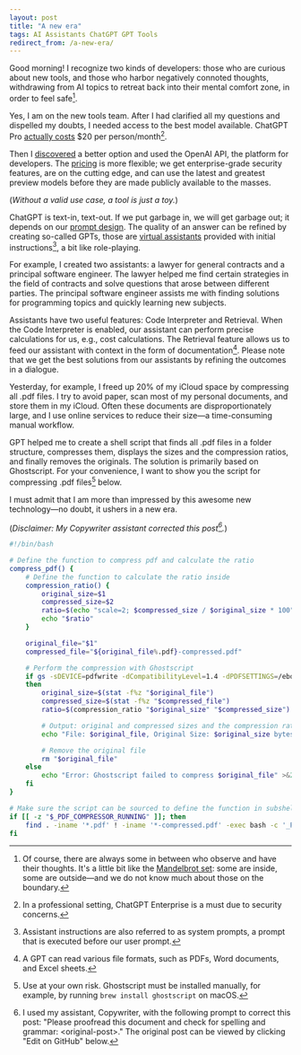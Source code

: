 ```yaml
---
layout: post
title: "A new era"
tags: AI Assistants ChatGPT GPT Tools
redirect_from: /a-new-era/
---
```


Good morning! I recognize two kinds of developers: those who are curious about new tools, and those who harbor negatively connoted thoughts, withdrawing from AI topics to retreat back into their mental comfort zone, in order to feel safe[^1].

Yes, I am on the new tools team. After I had clarified all my questions and dispelled my doubts, I needed access to the best model available. ChatGPT Pro [actually costs][chatgpt-pricing] $20 per person/month[^2].

Then I [discovered][pay-as-you-go] a better option and used the OpenAI API, the platform for developers. The [pricing][openai-pricing] is more flexible; we get enterprise-grade security features, are on the cutting edge, and can use the latest and greatest preview models before they are made publicly available to the masses.

(_Without a valid use case, a tool is just a toy._)

ChatGPT is text-in, text-out. If we put garbage in, we will get garbage out; it depends on our [prompt design][prompting]. The quality of an answer can be refined by creating so-called GPTs, those are [virtual assistants][assistants] provided with initial instructions[^3], a bit like role-playing.

For example, I created two assistants: a lawyer for general contracts and a principal software engineer. The lawyer helped me find certain strategies in the field of contracts and solve questions that arose between different parties. The principal software engineer assists me with finding solutions for programming topics and quickly learning new subjects.

Assistants have two useful features: Code Interpreter and Retrieval. When the Code Interpreter is enabled, our assistant can perform precise calculations for us, e.g., cost calculations. The Retrieval feature allows us to feed our assistant with context in the form of documentation[^4]. Please note that we get the best solutions from our assistants by refining the outcomes in a dialogue.

Yesterday, for example, I freed up 20% of my iCloud space by compressing all .pdf files. I try to avoid paper, scan most of my personal documents, and store them in my iCloud. Often these documents are disproportionately large, and I use online services to reduce their size&mdash;a time-consuming manual workflow.

GPT helped me to create a shell script that finds all .pdf files in a folder structure, compresses them, displays the sizes and the compression ratios, and finally removes the originals. The solution is primarily based on Ghostscript. For your convenience, I want to show you the script for compressing .pdf files[^5] below.

I must admit that I am more than impressed by this awesome new technology&mdash;no doubt, it ushers in a new era.

(_Disclaimer: My Copywriter assistant corrected this post[^6]._)

```bash
#!/bin/bash

# Define the function to compress pdf and calculate the ratio
compress_pdf() {
    # Define the function to calculate the ratio inside
    compression_ratio() {
        original_size=$1
        compressed_size=$2
        ratio=$(echo "scale=2; $compressed_size / $original_size * 100" | bc)
        echo "$ratio"
    }

    original_file="$1"
    compressed_file="${original_file%.pdf}-compressed.pdf"

    # Perform the compression with Ghostscript
    if gs -sDEVICE=pdfwrite -dCompatibilityLevel=1.4 -dPDFSETTINGS=/ebook -dNOPAUSE -dQUIET -dBATCH -sOutputFile="$compressed_file" "$original_file";
    then
        original_size=$(stat -f%z "$original_file")
        compressed_size=$(stat -f%z "$compressed_file")
        ratio=$(compression_ratio "$original_size" "$compressed_size")

        # Output: original and compressed sizes and the compression ratio
        echo "File: $original_file, Original Size: $original_size bytes, Compressed Size: $compressed_size bytes, Compression Ratio: $ratio%"

        # Remove the original file
        rm "$original_file"
    else
        echo "Error: Ghostscript failed to compress $original_file" >&2
    fi
}

# Make sure the script can be sourced to define the function in subshells
if [[ -z "$_PDF_COMPRESSOR_RUNNING" ]]; then
    find . -iname '*.pdf' ! -iname '*-compressed.pdf' -exec bash -c '_PDF_COMPRESSOR_RUNNING=1 source "${0}" && compress_pdf "$@"' "${0}" {} \;
fi
```

[^1]: Of course, there are always some in between who observe and have their thoughts. It's a little bit like the [Mandelbrot set][mandelbrot]: some are inside, some are outside&mdash;and we do not know much about those on the boundary.
[^2]: In a professional setting, ChatGPT Enterprise is a must due to security concerns.
[^3]: Assistant instructions are also referred to as system prompts, a prompt that is executed before our user prompt.
[^4]: A GPT can read various file formats, such as PDFs, Word documents, and Excel sheets.
[^5]: Use at your own risk. Ghostscript must be installed manually, for example, by running `brew install ghostscript` on macOS.
[^6]: I used my assistant, Copywriter, with the following prompt to correct this post: "Please proofread this document and check for spelling and grammar: &lt;original-post&gt;." The original post can be viewed by clicking "Edit on GitHub" below.

[assistants]: https://platform.openai.com/docs/assistants/overview
[chatgpt-pricing]: https://openai.com/enterprise
[mandelbrot]: https://en.wikipedia.org/wiki/Mandelbrot_set#%252Fmedia%252FFile%253AMandelbrot_sequence_new.gif
[openai-pricing]: https://openai.com/pricing
[pay-as-you-go]: https://x.com/danieldietrich/status/1730310407636586651
[prompting]: https://platform.openai.com/docs/guides/prompt-engineering

<!-- ORIGINAL POST:

Good morning! I recognize two kind of developers, those who are curious about the new tools and those who have negatively connotated thoughts and draw themselves out of AI topics, back into their mental comfort zone, in order to feel safe[^1].

Yes, I am team _new tools_. After I had clarified all my questions and cleared my doubts out of the way, I needed access to the best model available. ChatGPT Pro [actually costs][chatgpt-pricing] $20 per person/month[^2].

Then I [found][pay-as-you-go] a better option and used OpenAI API, the platform for developers. The [pricing][openai-pricing] is more flexible, we get enterprise grade security features, are on the bleeding edge and can use the latest and greatest preview models before they are made publicly available to the masses.

(_Without a valid use case, a tool is just a toy._)

ChatGPT is text-in-text-out. If we put shit in, we will get shit out, it depends on our [prompting][prompting]. The quality of an answer can be refined by creating so-called GPTs, those are [assistants][assistants] with initial instructions[^3], a little bit like role playing.

For example I created two assistants, a lawyer for general contracts and a principle software engineer. The lawyer helped me finding certain strategies in the field of contracts and solving questions that arised between different parties. The priciple software engineer assists me when it comes to finding solutions for programming topics and for quickly learning new topics.

Assistants have two useful options, Code Interpreter and Retrieval. When Code Interpreter is enabled, our assistant can perform exact calculations for us, e.g. cost calculations. The Retrieval option allows us to feed our assistant with context in form of documentation[^4]. Please note that we get the best solutions from our assistants by refining the outcome in a chat.

Yesterday for example I freed 20% of my iCloud space by compressing all .pdf files. I try to avoid paper, scan most of my personal documents and store them in my iCloud. Often these documents are disproportionately big and I use online services to shrink their size&mdash;a time consuming manual workflow.

GPT assisted me to create a shell script that finds all .pdf files in a folder structure, compresses them, shows the sizes and the compressions ratio and finally removes the originals. The solution is mainly based on Ghostscript. For convenience reasons I want to show you the script for compressing .pdf files[^5] below.

I must admit that I am more than impressed by this awesome new technology&mdash;no doubt, it ushers in a new era.

CODE OMITTED

[^1]: Of course there are always some in-between, who observe and have their thoughts. A little bit like the [Mandelbrot set][mandelbrot], some are inside and some are outside&mdash;and we do not known much about those on the boundary.
[^2]: In a professional settings ChatGPT Enterprise is a must because of security.
[^3]: Assistant instructions are also called _system prompt_, a prompt that is executed before our _user prompt_.
[^4]: A GPT can read various file formats, like PDFs, Word documents and Excel Sheets.
[^5]: Ghostscript must be installed manually, e.g. by running `brew install ghostscript` on macOS.
[^6]: I used my assistant Copywriter with the following prompt to correct this post: "Please proof-read this document and check spelling and grammar: &lt;original-post&gt;". The original post can be viewed by clicking "Edit on GitHub" below.

-->
